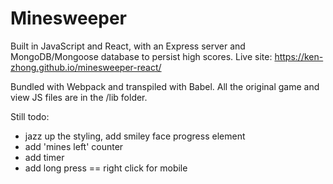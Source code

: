 # Minesweeper

Built in JavaScript and React, with an Express server and MongoDB/Mongoose database to persist high scores. Live site: https://ken-zhong.github.io/minesweeper-react/

Bundled with Webpack and transpiled with Babel. All the original game and view JS files are in the /lib folder.

Still todo:
  - jazz up the styling, add smiley face progress element
  - add 'mines left' counter
  - add timer
  - add long press == right click for mobile
